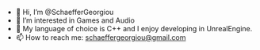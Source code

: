 - 👋 Hi, I’m @SchaefferGeorgiou
- 👀 I’m interested in Games and Audio
- 🌱 My language of choice is C++ and I enjoy developing in UnrealEngine.
- 📫 How to reach me: schaeffergeorgiou@gmail.com

<!---
SchaefferGeorgiou/SchaefferGeorgiou is a ✨ special ✨ repository because its `README.md` (this file) appears on your GitHub profile.
You can click the Preview link to take a look at your changes.
--->
